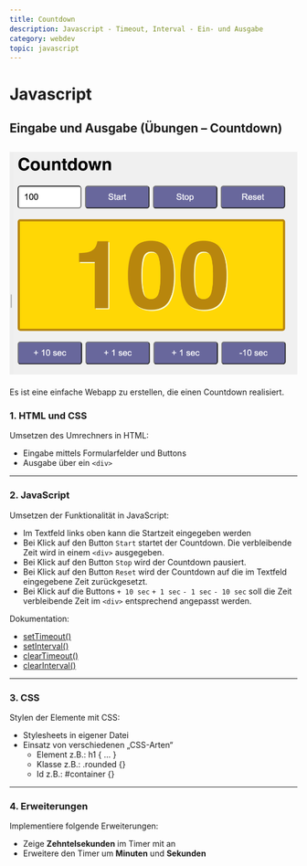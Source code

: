 ```yaml
---
title: Countdown
description: Javascript - Timeout, Interval - Ein- und Ausgabe
category: webdev
topic: javascript
---
```


# Javascript

## Eingabe und Ausgabe (Übungen – Countdown)

![Countdown](img/countdown.png)
----

Es ist eine einfache Webapp zu erstellen, die einen Countdown realisiert.

### 1. HTML und CSS

Umsetzen des Umrechners in HTML:
* Eingabe mittels Formularfelder und Buttons
* Ausgabe über ein `<div>`


----

### 2. JavaScript

Umsetzen der Funktionalität in JavaScript:

* Im Textfeld links oben kann die Startzeit eingegeben werden
* Bei Klick auf den Button `Start` startet der Countdown. Die verbleibende Zeit wird in einem `<div>` ausgegeben.
* Bei Klick auf den Button `Stop` wird der Countdown pausiert.
* Bei Klick auf den Button `Reset` wird der Countdown auf die im Textfeld eingegebene Zeit zurückgesetzt.
* Bei Klick auf die Buttons `+ 10 sec` `+ 1 sec` `- 1 sec` `- 10 sec` soll die Zeit verbleibende Zeit im `<div>` entsprechend angepasst werden.

Dokumentation:

* [setTimeout()](https://developer.mozilla.org/en-US/docs/Web/API/WindowOrWorkerGlobalScope/setTimeout)
* [setInterval()](https://developer.mozilla.org/en-US/docs/Web/API/WindowOrWorkerGlobalScope/setInterval)
* [clearTimeout()](https://developer.mozilla.org/en-US/docs/Web/API/WindowOrWorkerGlobalScope/clearTimeout)
* [clearInterval()](https://developer.mozilla.org/en-US/docs/Web/API/WindowOrWorkerGlobalScope/clearInterval)



---

### 3. CSS

Stylen der Elemente mit CSS:

* Stylesheets in eigener Datei
* Einsatz von verschiedenen „CSS-Arten“
	- Element     	z.B.: h1 { ... }
	- Klasse		z.B.: .rounded {}
	- Id			z.B.: #container {}


----

### 4. Erweiterungen

Implementiere folgende Erweiterungen:
* Zeige **Zehntelsekunden** im Timer mit an
* Erweitere den Timer um **Minuten** und **Sekunden**
